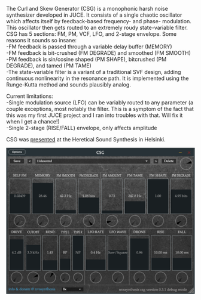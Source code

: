 The Curl and Skew Generator (CSG) is a monophonic harsh noise synthesizer developed in JUCE. It consists of a single chaotic oscillator which affects itself by feedback-based frequency- and phase- modulation. This oscillator then gets routed to an extremely roudy state-variable filter.
<br>
CSG has 5 sections: FM, PM, VCF, LFO, and 2-stage envelope.
Some reasons it sounds so insane: <br>
-FM feedback is passed through a variable delay buffer (MEMORY) <br>
-FM feedback is bit-crushed (FM DEGRADE) and smoothed (FM SMOOTH) <br>
-PM feedback is sin/cosine shaped (PM SHAPE), bitcrushed (PM DEGRADE), and tamed (PM TAME) <br>
-The state-variable filter is a variant of a traditional SVF design, adding continuous nonlinearity in the resonance path. It is implemented using the Runge-Kutta method and sounds plausibly analog. <br>

Current limitations: <br>
-Single modulation source (LFO) can be variably routed to any parameter (a couple exceptions, most notably the filter. This is a symptom of the fact that this was my first JUCE project and I ran into troubles with that. Will fix it when I get a chance!) <br>
-Single 2-stage (RISE/FALL) envelope, only affects amplitude <br>

CSG was [presented](https://www.youtube.com/watch?v=okdVPLvdnEc) at the Heretical Sound Synthesis in Helsinki. <br>

![csg](./csg.png "csg standalone")